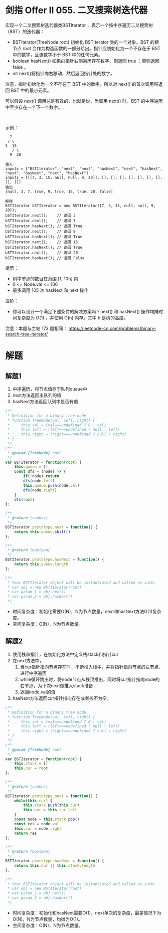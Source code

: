 # 剑指 Offer II 055. 二叉搜索树迭代器

实现一个二叉搜索树迭代器类BSTIterator ，表示一个按中序遍历二叉搜索树（BST）的迭代器：

- BSTIterator(TreeNode root) 初始化 BSTIterator 类的一个对象。BST 的根节点 root 会作为构造函数的一部分给出。指针应初始化为一个不存在于 BST 中的数字，且该数字小于 BST 中的任何元素。
- boolean hasNext() 如果向指针右侧遍历存在数字，则返回 true ；否则返回 false 。
- int next()将指针向右移动，然后返回指针处的数字。

注意，指针初始化为一个不存在于 BST 中的数字，所以对 next() 的首次调用将返回 BST 中的最小元素。

可以假设 next() 调用总是有效的，也就是说，当调用 next() 时，BST 的中序遍历中至少存在一个下一个数字。

 

示例：


```
  7
 / \
3  15
   / \
  9  20

输入
inputs = ["BSTIterator", "next", "next", "hasNext", "next", "hasNext", "next", "hasNext", "next", "hasNext"]
inputs = [[[7, 3, 15, null, null, 9, 20]], [], [], [], [], [], [], [], [], []]
输出
[null, 3, 7, true, 9, true, 15, true, 20, false]

解释
BSTIterator bSTIterator = new BSTIterator([7, 3, 15, null, null, 9, 20]);
bSTIterator.next();    // 返回 3
bSTIterator.next();    // 返回 7
bSTIterator.hasNext(); // 返回 True
bSTIterator.next();    // 返回 9
bSTIterator.hasNext(); // 返回 True
bSTIterator.next();    // 返回 15
bSTIterator.hasNext(); // 返回 True
bSTIterator.next();    // 返回 20
bSTIterator.hasNext(); // 返回 False
```

提示：

- 树中节点的数目在范围 [1, 105] 内
- 0 <= Node.val <= 106
- 最多调用 105 次 hasNext 和 next 操作


进阶：

- 你可以设计一个满足下述条件的解决方案吗？next() 和 hasNext() 操作均摊时间复杂度为 O(1) ，并使用 O(h) 内存。其中 h 是树的高度。
 

注意：本题与主站 173 题相同： https://leetcode-cn.com/problems/binary-search-tree-iterator/

# 解题
## 解题1
1. 中序遍历，将节点值存于队列queue中
2. next方法返回出队列的值
3. hasNext方法返回队列中是否有值
```js
/**
 * Definition for a binary tree node.
 * function TreeNode(val, left, right) {
 *     this.val = (val===undefined ? 0 : val)
 *     this.left = (left===undefined ? null : left)
 *     this.right = (right===undefined ? null : right)
 * }
 */
/**
 * @param {TreeNode} root
 */
var BSTIterator = function(root) {
    this.queue = []
    const dfs = (node) => {
        if(!node) return
        dfs(node.left)
        this.queue.push(node.val)
        dfs(node.right)
    }
    dfs(root)
};

/**
 * @return {number}
 */
BSTIterator.prototype.next = function() {
    return this.queue.shift()
};

/**
 * @return {boolean}
 */
BSTIterator.prototype.hasNext = function() {
    return this.queue.length
};

/**
 * Your BSTIterator object will be instantiated and called as such:
 * var obj = new BSTIterator(root)
 * var param_1 = obj.next()
 * var param_2 = obj.hasNext()
 */
```
- 时间复杂度：初始化需要O(N)，N为节点数量，next和hasNext方法O(1)复杂度。
- 空间复杂度：O(N)，N为节点数量。

## 解题2
1. 使用栈和指针，在初始化方法中定义栈stack和指针cur
2. 在next方法中，
   1. 当cur指针指向节点存在时，不断推入栈中，并将指针指向节点的左节点，进行中序遍历
   2. while循环跳出时，将node节点从栈顶推出，同时将cur指针指向node的右节点，为下次next做推入stack准备
   3. 返回node.val的值
3. hasNext方法返回cur指针指向存在或者栈不为空。
```js
/**
 * Definition for a binary tree node.
 * function TreeNode(val, left, right) {
 *     this.val = (val===undefined ? 0 : val)
 *     this.left = (left===undefined ? null : left)
 *     this.right = (right===undefined ? null : right)
 * }
 */
/**
 * @param {TreeNode} root
 */
var BSTIterator = function(root) {
    this.stack = []
    this.cur = root
};

/**
 * @return {number}
 */
BSTIterator.prototype.next = function() {
    while(this.cur) {
        this.stack.push(this.cur)
        this.cur = this.cur.left
    }
    const node = this.stack.pop()
    const res = node.val
    this.cur = node.right
    return res
};

/**
 * @return {boolean}
 */
BSTIterator.prototype.hasNext = function() {
    return this.cur || this.stack.length
};

/**
 * Your BSTIterator object will be instantiated and called as such:
 * var obj = new BSTIterator(root)
 * var param_1 = obj.next()
 * var param_2 = obj.hasNext()
 */
```
- 时间复杂度：初始化和hasNext需要O(1)，next单次的复杂度，最差情况下为O(N)，N为节点数量，均摊为O(1)。
- 空间复杂度：O(N)，N为节点数量。